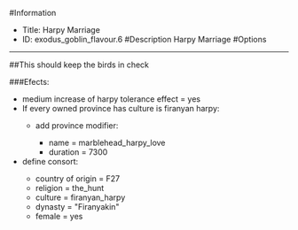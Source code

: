 #Information
 - Title: Harpy Marriage
 - ID: exodus_goblin_flavour.6
#Description
Harpy Marriage
#Options

___
##This should keep the birds in check

###Efects:<ul><li>medium increase of harpy tolerance effect = yes</li><li>If every owned province has culture is firanyan harpy:</li><ul><li>add province modifier:</li><ul><li>name = marblehead_harpy_love</li><li>duration = 7300</li></ul></ul><li>define consort:</li><ul><li>country of origin = F27</li><li>religion = the_hunt</li><li>culture = firanyan_harpy</li><li>dynasty = "Firanyakin"</li><li>female = yes</li></ul></ul>
